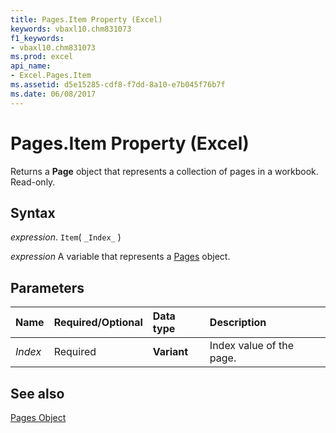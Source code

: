 ```yaml
---
title: Pages.Item Property (Excel)
keywords: vbaxl10.chm831073
f1_keywords:
- vbaxl10.chm831073
ms.prod: excel
api_name:
- Excel.Pages.Item
ms.assetid: d5e15285-cdf8-f7dd-8a10-e7b045f76b7f
ms.date: 06/08/2017
---
```



# Pages.Item Property (Excel)

Returns a  **Page** object that represents a collection of pages in a workbook. Read-only.


## Syntax

 _expression_. `Item`( `_Index_` )

 _expression_ A variable that represents a [Pages](Excel.Pages.md) object.


## Parameters



|Name|Required/Optional|Data type|Description|
|:-----|:-----|:-----|:-----|
| _Index_|Required| **Variant**|Index value of the page.|

## See also


[Pages Object](Excel.Pages.md)

